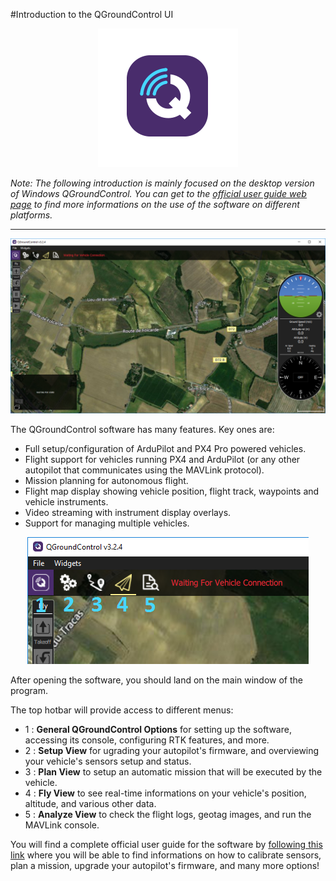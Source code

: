 #Introduction to the QGroundControl UI

<p align="center">
  <img src="./images/qgcsym.png?raw=true" alt="QGC Logo"/>
</p>

_Note: The following introduction is mainly focused on the desktop version of Windows QGroundControl. You can get to the [official user guide web page](https://docs.qgroundcontrol.com/en/) to find more informations on the use of the software on different platforms._

-----

<p align="center">
  <img src="./images/qgc1.png?raw=true" alt="QGC"/>
</p>

The QGroundControl software has many features. Key ones are:

- Full setup/configuration of ArduPilot and PX4 Pro powered vehicles.
- Flight support for vehicles running PX4 and ArduPilot (or any other autopilot that communicates using the MAVLink protocol).
- Mission planning for autonomous flight.
- Flight map display showing vehicle position, flight track, waypoints and vehicle instruments.
- Video streaming with instrument display overlays.
- Support for managing multiple vehicles.

<p align="center">
  <img src="./images/qgc2.png?raw=true" alt="QGC"/>
</p>

After opening the software, you should land on the main window of the program.

The top hotbar will provide access to different menus: 
- 1 : **General QGroundControl Options** for setting up the software, accessing its console, configuring RTK features, and more. 
- 2 : **Setup View** for ugrading your autopilot's firmware, and overviewing your vehicle's sensors setup and status.
- 3 : **Plan View** to setup an automatic mission that will be executed by the vehicle.
- 4 : **Fly View** to see real-time informations on your vehicle's position, altitude, and various other data.
- 5 : **Analyze View** to check the flight logs, geotag images, and run the MAVLink console.

You will find a complete official user guide for the software by [following this link](https://docs.qgroundcontrol.com/en/) where you will be able to find informations on how to calibrate sensors, plan a mission, upgrade your autopilot's firmware, and many more options!
